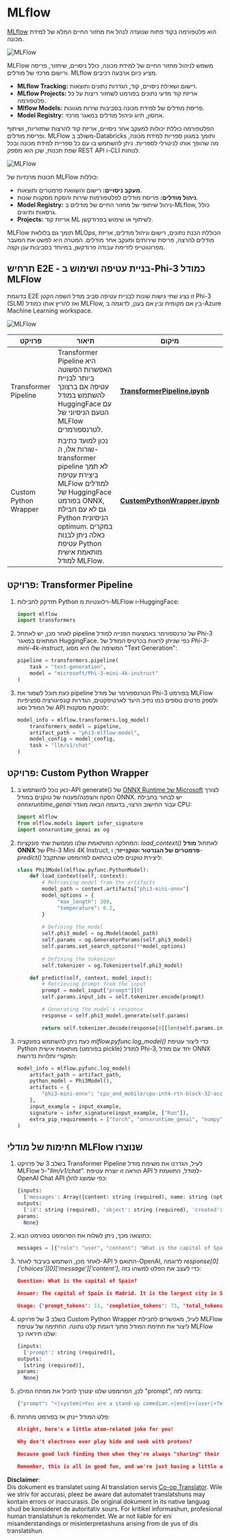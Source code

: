 <!--
CO_OP_TRANSLATOR_METADATA:
{
  "original_hash": "f61c383bbf0c3dac97e43f833c258731",
  "translation_date": "2025-05-07T13:58:23+00:00",
  "source_file": "md/02.Application/01.TextAndChat/Phi3/E2E_Phi-3-MLflow.md",
  "language_code": "mo"
}
-->
# MLflow

[MLflow](https://mlflow.org/) הוא פלטפורמה בקוד פתוח שנועדה לנהל את מחזור החיים המלא של למידת מכונה.

![MLFlow](../../../../../../translated_images/MlFlowmlops.ed16f47809d74d9ac0407bf43985ec022ad01f3d970083e465326951e43b2e01.mo.png)

MLFlow משמש לניהול מחזור החיים של למידת מכונה, כולל ניסויים, שיחזור, פריסה ורישום מרכזי של מודלים. MLflow מציע כיום ארבעה רכיבים.

- **MLflow Tracking:** רישום ושאילת ניסויים, קוד, הגדרות נתונים ותוצאות.
- **MLflow Projects:** אריזת קוד מדעי נתונים בפורמט לשחזור ריצות על כל פלטפורמה.
- **Mlflow Models:** פריסת מודלים של למידת מכונה בסביבות שירות מגוונות.
- **Model Registry:** אחסון, תיוג וניהול מודלים במאגר מרכזי.

הפלטפורמה כוללת יכולות למעקב אחר ניסויים, אריזת קוד להרצות שחזוריות, ושיתוף ופריסת מודלים. MLFlow משולב ב-Databricks ותומך במגוון ספריות למידת מכונה, מה שהופך אותו לניטרלי לספריות. ניתן להשתמש בו עם כל ספריית למידת מכונה ובכל שפת תכנות, שכן הוא מספק REST API ו-CLI לנוחות.

![MLFlow](../../../../../../translated_images/MLflow2.5a22eb718f6311d16f1a1952a047dc6b9e392649f1e0fc7bc3c3dcd65e3af07c.mo.png)

תכונות מרכזיות של MLFlow כוללות:

- **מעקב ניסויים:** רישום והשוואת פרמטרים ותוצאות.
- **ניהול מודלים:** פריסת מודלים לפלטפורמות שירות והסקת מסקנות שונות.
- **Model Registry:** ניהול שיתופי של מחזור החיים של מודלים ב-MLflow, כולל גרסאות ותיוגים.
- **Projects:** אריזת קוד ML לשיתוף או שימוש בפרודקשן.

MLFlow תומך גם בלולאת MLOps, הכוללת הכנת נתונים, רישום וניהול מודלים, אריזת מודלים להרצה, פריסת שירותים ומעקב אחר מודלים. המטרה היא לפשט את המעבר מפרוטוטייפ לזרימת עבודה פרודקשן, במיוחד בסביבות ענן וקצה.

## תרחיש E2E - בניית עטיפה ושימוש ב-Phi-3 כמודל MLFlow

בדוגמת E2E זו נציג שתי גישות שונות לבניית עטיפה סביב מודל השפה הקטן Phi-3 (SLM) ואז להריץ אותו כמודל MLFlow, בין אם מקומית ובין אם בענן, לדוגמה ב-Azure Machine Learning workspace.

![MLFlow](../../../../../../translated_images/MlFlow1.fd745e47dbd3fecfee254096d496cdf1cb3e1789184f9efcead9c2a96e5a979b.mo.png)

| פרויקט | תיאור | מיקום |
| ------------ | ----------- | -------- |
| Transformer Pipeline | Transformer Pipeline היא האפשרות הפשוטה ביותר לבניית עטיפה אם ברצונך להשתמש במודל HuggingFace עם הטעם הניסיוני של MLFlow לטרנספורמרים. | [**TransformerPipeline.ipynb**](../../../../../../code/06.E2E/E2E_Phi-3-MLflow_TransformerPipeline.ipynb) |
| Custom Python Wrapper | נכון למועד כתיבת שורות אלו, ה-transformer pipeline לא תמך ביצירת עטיפת MLFlow למודלים של HuggingFace בפורמט ONNX, גם לא עם חבילת Python הניסיונית optimum. במקרים כאלה ניתן לבנות עטיפת Python מותאמת אישית למודל MLFlow. | [**CustomPythonWrapper.ipynb**](../../../../../../code/06.E2E/E2E_Phi-3-MLflow_CustomPythonWrapper.ipynb) |

## פרויקט: Transformer Pipeline

1. תזדקק לחבילות Python רלוונטיות מ-MLFlow ו-HuggingFace:

    ``` Python
    import mlflow
    import transformers
    ```

2. לאחר מכן, יש לאתחל pipeline של טרנספורמר באמצעות הפנייה למודל Phi-3 המתאים במאגר HuggingFace. כפי שניתן לראות בכרטיס המודל של _Phi-3-mini-4k-instruct_, המשימה שלו היא מסוג "Text Generation":

    ``` Python
    pipeline = transformers.pipeline(
        task = "text-generation",
        model = "microsoft/Phi-3-mini-4k-instruct"
    )
    ```

3. כעת תוכל לשמור את pipeline הטרנספורמר של מודל Phi-3 בפורמט MLFlow ולספק פרטים נוספים כמו נתיב היעד לארטיפקטים, הגדרות קונפיגורציה ספציפיות של המודל וסוג API להסקת מסקנות:

    ``` Python
    model_info = mlflow.transformers.log_model(
        transformers_model = pipeline,
        artifact_path = "phi3-mlflow-model",
        model_config = model_config,
        task = "llm/v1/chat"
    )
    ```

## פרויקט: Custom Python Wrapper

1. כאן נוכל להשתמש ב-API generate() של [ONNX Runtime של Microsoft](https://github.com/microsoft/onnxruntime-genai) לצורך הסקה והצפנה/פענוח של טוקנים במודל ONNX. יש לבחור בחבילת _onnxruntime_genai_ עבור החישוב הרצוי, בדוגמה הבאה מוגדר CPU:

    ``` Python
    import mlflow
    from mlflow.models import infer_signature
    import onnxruntime_genai as og
    ```

1. המחלקה המותאמת שלנו מממשת שתי פונקציות: _load_context()_ לאתחול **מודל ONNX** של Phi-3 Mini 4K Instruct, **פרמטרים של הגנרטור** ו**טוקנייזר**; ו-_predict()_ ליצירת טוקנים פלט בהתאם לפרומפט שהתקבל:

    ``` Python
    class Phi3Model(mlflow.pyfunc.PythonModel):
        def load_context(self, context):
            # Retrieving model from the artifacts
            model_path = context.artifacts["phi3-mini-onnx"]
            model_options = {
                 "max_length": 300,
                 "temperature": 0.2,         
            }
        
            # Defining the model
            self.phi3_model = og.Model(model_path)
            self.params = og.GeneratorParams(self.phi3_model)
            self.params.set_search_options(**model_options)
            
            # Defining the tokenizer
            self.tokenizer = og.Tokenizer(self.phi3_model)
    
        def predict(self, context, model_input):
            # Retrieving prompt from the input
            prompt = model_input["prompt"][0]
            self.params.input_ids = self.tokenizer.encode(prompt)
    
            # Generating the model's response
            response = self.phi3_model.generate(self.params)
    
            return self.tokenizer.decode(response[0][len(self.params.input_ids):])
    ```

1. כעת ניתן להשתמש בפונקציה _mlflow.pyfunc.log_model()_ כדי ליצור עטיפת Python מותאמת אישית (בפורמט pickle) למודל Phi-3, יחד עם מודל ONNX המקורי ותלויות נדרשות:

    ``` Python
    model_info = mlflow.pyfunc.log_model(
        artifact_path = artifact_path,
        python_model = Phi3Model(),
        artifacts = {
            "phi3-mini-onnx": "cpu_and_mobile/cpu-int4-rtn-block-32-acc-level-4",
        },
        input_example = input_example,
        signature = infer_signature(input_example, ["Run"]),
        extra_pip_requirements = ["torch", "onnxruntime_genai", "numpy"],
    )
    ```

## חתימות של מודלי MLFlow שנוצרו

1. בשלב 3 של פרויקט Transformer Pipeline לעיל, הגדרנו את משימת מודל MLFlow ל-"_llm/v1/chat_". הוראה זו יוצרת עטיפת API למודל, התואמת ל-OpenAI Chat API כפי שמוצג להלן:

    ``` Python
    {inputs: 
      ['messages': Array({content: string (required), name: string (optional), role: string (required)}) (required), 'temperature': double (optional), 'max_tokens': long (optional), 'stop': Array(string) (optional), 'n': long (optional), 'stream': boolean (optional)],
    outputs: 
      ['id': string (required), 'object': string (required), 'created': long (required), 'model': string (required), 'choices': Array({finish_reason: string (required), index: long (required), message: {content: string (required), name: string (optional), role: string (required)} (required)}) (required), 'usage': {completion_tokens: long (required), prompt_tokens: long (required), total_tokens: long (required)} (required)],
    params: 
      None}
    ```

1. כתוצאה מכך, ניתן לשלוח את הפרומפט בפורמט הבא:

    ``` Python
    messages = [{"role": "user", "content": "What is the capital of Spain?"}]
    ```

1. לאחר מכן, השתמש בעיבוד לאחר-API התואם ל-OpenAI, לדוגמה _response[0][‘choices’][0][‘message’][‘content’]_, כדי לעצב את הפלט למשהו כזה:

    ``` JSON
    Question: What is the capital of Spain?
    
    Answer: The capital of Spain is Madrid. It is the largest city in Spain and serves as the political, economic, and cultural center of the country. Madrid is located in the center of the Iberian Peninsula and is known for its rich history, art, and architecture, including the Royal Palace, the Prado Museum, and the Plaza Mayor.
    
    Usage: {'prompt_tokens': 11, 'completion_tokens': 73, 'total_tokens': 84}
    ```

1. בשלב 3 של פרויקט Custom Python Wrapper לעיל, מאפשרים לחבילת MLFlow ליצור את חתימת המודל מתוך דוגמת קלט נתונה. החתימה של עטיפת MLFlow שלנו תיראה כך:

    ``` Python
    {inputs: 
      ['prompt': string (required)],
    outputs: 
      [string (required)],
    params: 
      None}
    ```

1. לכן, הפרומפט שלנו יצטרך להכיל את מפתח המילון "prompt", בדומה לזה:

    ``` Python
    {"prompt": "<|system|>You are a stand-up comedian.<|end|><|user|>Tell me a joke about atom<|end|><|assistant|>",}
    ```

1. פלט המודל יינתן אז בפורמט מחרוזת:

    ``` JSON
    Alright, here's a little atom-related joke for you!
    
    Why don't electrons ever play hide and seek with protons?
    
    Because good luck finding them when they're always "sharing" their electrons!
    
    Remember, this is all in good fun, and we're just having a little atomic-level humor!
    ```

**Disclaimer**:  
Dis dokument es translatet using AI translation servis [Co-op Translator](https://github.com/Azure/co-op-translator). Wile we striv for accurasi, pleez be aware dat automatet translatshuns may kontain errors or inaccurasis. De original dokument in its native languag shud be konsideret de autoritativ sours. For kritikel informashun, profesional human translatshun is rekomendet. We ar not liable for eni misanderstandings or misinterpretashuns arising from de yus of dis translatshun.